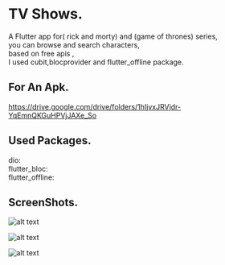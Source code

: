 # TV Shows.
A Flutter app for( rick and morty) and (game of thrones) series,  
you can browse and search characters,   
based on free apis ,   
I used cubit,blocprovider and flutter_offline package.


## For An Apk.
 
 https://drive.google.com/drive/folders/1hIjvxJRVjdr-YqEmnQKGuHPVjJAXe_So  
 

## Used Packages.
  dio:   
  flutter_bloc:     
  flutter_offline:   
  
  ## ScreenShots.
  

  
  
  ![alt text](https://github.com/mo7amedaliEbaid/RickandMorty-GameofThrones-Bloc/blob/master/rickandMorty-GameofThrones-bloc/screen_shots/offline_wide.jpg?width=200)
  
  
 ![alt text](https://github.com/mo7amedaliEbaid/RickandMorty-GameofThrones-Bloc/blob/master/rickandMorty-GameofThrones-bloc/screen_shots/char3.jpg?raw=true)
  
  
  ![alt text](https://github.com/mo7amedaliEbaid/RickandMorty-GameofThrones-Bloc/blob/master/rickandMorty-GameofThrones-bloc/screen_shots/search.jpg?raw=true)      
  

  

